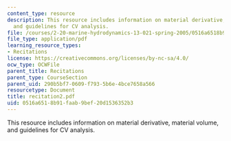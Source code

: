 ```yaml
---
content_type: resource
description: This resource includes information on material derivative, material volume,
  and guidelines for CV analysis.
file: /courses/2-20-marine-hydrodynamics-13-021-spring-2005/0516a6518b91faab9bef20d1536352b3_recitation2.pdf
file_type: application/pdf
learning_resource_types:
- Recitations
license: https://creativecommons.org/licenses/by-nc-sa/4.0/
ocw_type: OCWFile
parent_title: Recitations
parent_type: CourseSection
parent_uid: 290b5bf7-0609-f793-5b6e-4bce7658a566
resourcetype: Document
title: recitation2.pdf
uid: 0516a651-8b91-faab-9bef-20d1536352b3
---
```

This resource includes information on material derivative, material volume, and guidelines for CV analysis.